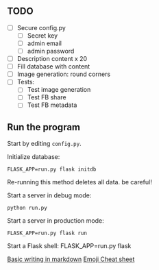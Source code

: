 ## TODO

- [ ] Secure config.py
  - [ ] Secret key
  - [ ] admin email
  - [ ] admin password
- [ ] Description content x 20
- [ ] Fill database with content
- [ ] Image generation: round corners
- [ ] Tests:
  - [ ] Test image generation
  - [ ] Test FB share
  - [ ] Test FB metadata

## Run the program

Start by editing `config.py`.

Initialize database:

    FLASK_APP=run.py flask initdb

Re-running this method deletes all data. be careful!

Start a server in debug mode:

    python run.py

Start a server in production mode:

    FLASK_APP=run.py flask run

Start a Flask shell:
    FLASK_APP=run.py flask

[Basic writing in markdown](https://help.github.com/articles/basic-writing-and-formatting-syntax/)
[Emoji Cheat sheet](https://www.webpagefx.com/tools/emoji-cheat-sheet/)
